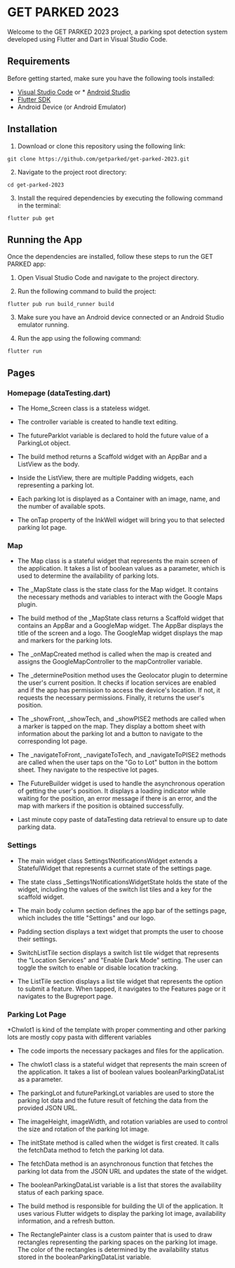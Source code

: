 # GET PARKED 2023

Welcome to the GET PARKED 2023 project, a parking spot detection system developed using Flutter and Dart in Visual Studio Code.

## Requirements
Before getting started, make sure you have the following tools installed:

* [Visual Studio Code](https://code.visualstudio.com/) or * [Android Studio](https://developer.android.com/studio)
* [Flutter SDK](https://flutter.dev/docs/get-started/install)
* Android Device (or Android Emulator)


## Installation

1. Download or clone this repository using the following link:

```
git clone https://github.com/getparked/get-parked-2023.git
```

2. Navigate to the project root directory:

```
cd get-parked-2023
```

3. Install the required dependencies by executing the following command in the terminal:
```
flutter pub get
```


## Running the App

Once the dependencies are installed, follow these steps to run the GET PARKED app:

1. Open Visual Studio Code and navigate to the project directory.

2. Run the following command to build the project:
   
```
flutter pub run build_runner build
```

3. Make sure you have an Android device connected or an Android Studio emulator running.

4. Run the app using the following command:

```
flutter run
```



## Pages


### Homepage (dataTesting.dart) 
* The Home_Screen class is a stateless widget.
  
* The controller variable is created to handle text editing.
  
* The futureParklot variable is declared to hold the future value of a ParkingLot object.
  
* The build method returns a Scaffold widget with an AppBar and a ListView as the body.
  
* Inside the ListView, there are multiple Padding widgets, each representing a parking lot.
  
* Each parking lot is displayed as a Container with an image, name, and the number of available spots.
  
* The onTap property of the InkWell widget will bring you to that selected parking lot page.




### Map
* The Map class is a stateful widget that represents the main screen of the application. It takes a list of boolean values as a parameter, which is used to determine the availability of parking lots.

* The _MapState class is the state class for the Map widget. It contains the necessary methods and variables to interact with the Google Maps plugin.

* The build method of the _MapState class returns a Scaffold widget that contains an AppBar and a GoogleMap widget. The AppBar displays the title of the screen and a logo. The GoogleMap widget displays the map and markers for the parking lots.

* The _onMapCreated method is called when the map is created and assigns the GoogleMapController to the mapController variable.

* The _determinePosition method uses the Geolocator plugin to determine the user's current position. It checks if location services are enabled and if the app has permission to access the device's location. If not, it requests the necessary permissions. Finally, it returns the user's position.

* The _showFront, _showTech, and _showPISE2 methods are called when a marker is tapped on the map. They display a bottom sheet with information about the parking lot and a button to navigate to the corresponding lot page.

* The _navigateToFront, _navigateToTech, and _navigateToPISE2 methods are called when the user taps on the "Go to Lot" button in the bottom sheet. They navigate to the respective lot pages.

* The FutureBuilder widget is used to handle the asynchronous operation of getting the user's position. It displays a loading indicator while waiting for the position, an error message if there is an error, and the map with markers if the position is obtained successfully.
* Last minute copy paste of dataTesting data retrieval to ensure up to date parking data. 
  

  


### Settings
* The main widget class Settings1NotificationsWidget extends a StatefulWidget that represents a currnet state of the settings page.

* The state class _Settings1NotificationsWidgetState holds the state of the widget, including the values of the switch list tiles and a key for the scaffold widget.

* The main body column section defines the app bar of the settings page, which includes the title "Settings" and our logo.

* Padding section displays a text widget that prompts the user to choose their settings.

* SwitchListTile section displays a switch list tile widget that represents the "Location Services" and "Enable Dark Mode" setting. The user can toggle the switch to enable or disable location tracking.

* The ListTile section displays a list tile widget that represents the option to submit a feature. When tapped, it navigates to the Features page or it navigates to the Bugreport page.



### Parking Lot Page

*Chwlot1 is kind of the template with proper commenting and other parking lots are mostly copy pasta with different variables

* The code imports the necessary packages and files for the application.

* The chwlot1 class is a stateful widget that represents the main screen of the application. It takes a list of boolean values booleanParkingDataList as a parameter.

* The parkingLot and futureParkingLot variables are used to store the parking lot data and the future result of fetching the data from the provided JSON URL.

* The imageHeight, imageWidth, and rotation variables are used to control the size and rotation of the parking lot image.

* The initState method is called when the widget is first created. It calls the fetchData method to fetch the parking lot data.

* The fetchData method is an asynchronous function that fetches the parking lot data from the JSON URL and updates the state of the widget.

* The booleanParkingDataList variable is a list that stores the availability status of each parking space.

* The build method is responsible for building the UI of the application. It uses various Flutter widgets to display the parking lot image, availability information, and a refresh button.

* The RectanglePainter class is a custom painter that is used to draw rectangles representing the parking spaces on the parking lot image. The color of the rectangles is determined by the availability status stored in the booleanParkingDataList variable.






